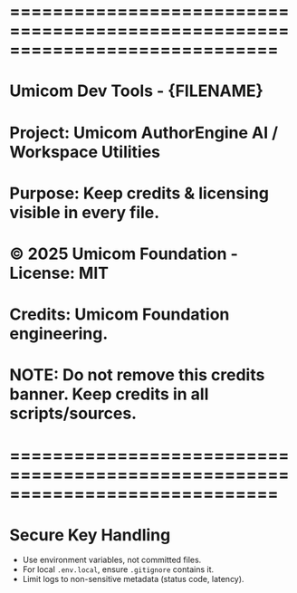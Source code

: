 ﻿# =============================================================================
#  Umicom Dev Tools - {FILENAME}
#  Project: Umicom AuthorEngine AI / Workspace Utilities
#  Purpose: Keep credits & licensing visible in every file.
#  
#  © 2025 Umicom Foundation - License: MIT

#  Credits: Umicom Foundation engineering. 
#  NOTE: Do not remove this credits banner. Keep credits in all scripts/sources.
# =============================================================================

# Secure Key Handling

- Use environment variables, not committed files.
- For local `.env.local`, ensure `.gitignore` contains it.
- Limit logs to non-sensitive metadata (status code, latency).
